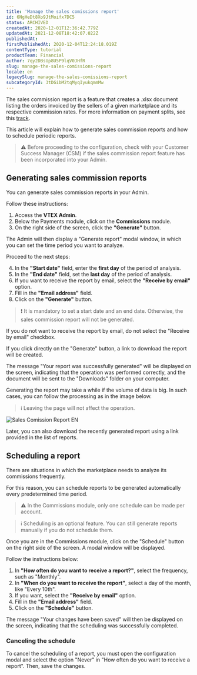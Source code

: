 ```yaml
---
title: 'Manage the sales comissions report'
id: 6NgHeDt8Xo9JtMoifx7DC5
status: ARCHIVED
createdAt: 2020-12-01T12:36:42.779Z
updatedAt: 2021-12-08T18:42:07.022Z
publishedAt: 
firstPublishedAt: 2020-12-04T12:24:18.019Z
contentType: tutorial
productTeam: Financial
author: 7qy2DBsUp8U5P9lqV0JHfR
slug: manage-the-sales-comissions-report
locale: en
legacySlug: manage-the-sales-comissions-report
subcategoryId: 3tDGibM2tqMyqIyukqmmMw
---
```


The sales commission report is a feature that creates a .xlsx document listing the orders invoiced by the sellers of a given marketplace and its respective commission rates. For more information on payment splits, see this [track](https://help.vtex.com/pt/tracks/payment-split--1ouDg8q56Kuz1AgtJUY9nv "track"). 

This article will explain how to generate sales commission reports and how to schedule periodic reports.

>⚠️ Before proceeding to the configuration, check with your Customer Success Manager (CSM) if the sales commission report feature has been incorporated into your Admin.

## Generating sales commission reports 

You can generate sales commission reports in your Admin.  

Follow these instructions:

1. Access the __VTEX Admin__.
2. Below the Payments module, click on the __Commissions__ module.
3. On the right side of the screen, click the __"Generate"__ button.

The Admin will then display a "Generate report" modal window, in which you can set the time period you want to analyze.

Proceed to the next steps:

4. In the __"Start date"__ field, enter the __first day__ of the period of analysis.
5. In the __"End date"__ field, set the __last day__ of the period of analysis.
6. If you want to receive the report by email, select the __"Receive by email"__ option.
7. Fill in the __"Email address"__ field.
8. Click on the __"Generate"__ button.

>❗ It is mandatory to set a start date and an end date. Otherwise, the sales commission report will not be generated.

<div cladd="alert alert-info">
If you do not want to receive the report by email, do not select the "Receive by email" checkbox. 

If you click directly on the "Generate" button, a link to download the report will be created.
</div>

The message "Your report was successfully generated" will be displayed on the screen, indicating that the operation was performed correctly, and the document will be sent to the "Downloads" folder on your computer.  

Generating the report may take a while if the volume of data is big. In such cases, you can follow the processing as in the image below. 

>ℹ️ Leaving the page will not affect the operation.

![Sales Comission Report EN](//images.ctfassets.net/alneenqid6w5/3WoTE8ibcuYshdJf5sT6KV/e30dfb7f7de7b6dbcd506782e405d470/image.png)

Later, you can also download the recently generated report using a link provided in the list of reports.  

## Scheduling a report
There are situations in which the marketplace needs to analyze its commissions frequently. 

For this reason, you can schedule reports to be generated automatically every predetermined time period. 

>⚠️ In the Commissions module, only one schedule can be made per account.

>ℹ️ Scheduling is an optional feature. You can still generate reports manually if you do not schedule them.

Once you are in the Commissions module, click on the "Schedule" button on the right side of the screen. A modal window will be displayed.

Follow the instructions below:

1. In __"How often do you want to receive a report?"__, select the frequency, such as "Monthly".
2. In __"When do you want to receive the report"__, select a day of the month, like "Every 10th".
3. If you want, select the __"Receive by email"__ option.
4. Fill in the __"Email address"__ field.
5. Click on the __"Schedule"__ button.

The message "Your changes have been saved" will then be displayed on the screen, indicating that the scheduling was successfully completed.

### Canceling the schedule

To cancel the scheduling of a report, you must open the configuration modal and select the option "Never" in "How often do you want to receive a report". Then, save the changes. 
